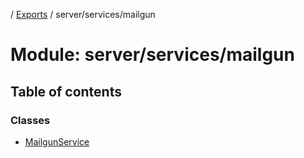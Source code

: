 [](../README.md) / [Exports](../modules.md) / server/services/mailgun

# Module: server/services/mailgun

## Table of contents

### Classes

- [MailgunService](../classes/server_services_mailgun.mailgunservice.md)
